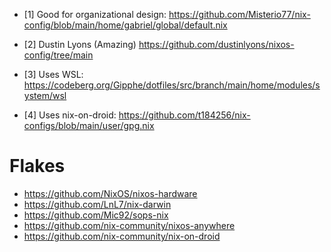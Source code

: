 


- [1] Good for organizational design:
  https://github.com/Misterio77/nix-config/blob/main/home/gabriel/global/default.nix

- [2] Dustin Lyons (Amazing)
  https://github.com/dustinlyons/nixos-config/tree/main

- [3] Uses WSL:
  https://codeberg.org/Gipphe/dotfiles/src/branch/main/home/modules/system/wsl

- [4] Uses nix-on-droid:
  https://github.com/t184256/nix-configs/blob/main/user/gpg.nix


# Flakes

- https://github.com/NixOS/nixos-hardware
- https://github.com/LnL7/nix-darwin
- https://github.com/Mic92/sops-nix
- https://github.com/nix-community/nixos-anywhere
- https://github.com/nix-community/nix-on-droid